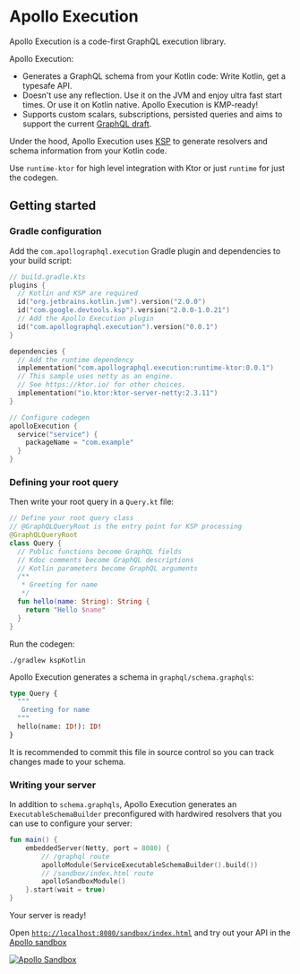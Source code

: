# Apollo Execution

Apollo Execution is a code-first GraphQL execution library. 

Apollo Execution:

* Generates a GraphQL schema from your Kotlin code: Write Kotlin, get a typesafe API. 
* Doesn't use any reflection. Use it on the JVM and enjoy ultra fast start times. Or use it on Kotlin native. Apollo Execution is KMP-ready! 
* Supports custom scalars, subscriptions, persisted queries and aims to support the current [GraphQL draft](https://spec.graphql.org/draft/).

Under the hood, Apollo Execution uses [KSP](https://kotlinlang.org/docs/ksp-overview.html) to generate resolvers and schema information from your Kotlin code.


Use `runtime-ktor` for high level integration with Ktor or just `runtime` for just the codegen.

## Getting started

### Gradle configuration

Add the `com.apollographql.execution` Gradle plugin and dependencies to your build script:

```kotlin
// build.gradle.kts
plugins {
  // Kotlin and KSP are required
  id("org.jetbrains.kotlin.jvm").version("2.0.0")
  id("com.google.devtools.ksp").version("2.0.0-1.0.21")
  // Add the Apollo Execution plugin
  id("com.apollographql.execution").version("0.0.1")
}

dependencies {
  // Add the runtime dependency
  implementation("com.apollographql.execution:runtime-ktor:0.0.1")
  // This sample uses netty as an engine.
  // See https://ktor.io/ for other choices.
  implementation("io.ktor:ktor-server-netty:2.3.11")
}

// Configure codegen
apolloExecution {
  service("service") {
    packageName = "com.example"
  }
}
```

### Defining your root query

Then write your root query in a `Query.kt` file:

```kotlin
// Define your root query class 
// @GraphQLQueryRoot is the entry point for KSP processing
@GraphQLQueryRoot
class Query {
  // Public functions become GraphQL fields 
  // Kdoc comments become GraphQL descriptions
  // Kotlin parameters become GraphQL arguments
  /**
   * Greeting for name
   */
  fun hello(name: String): String {
    return "Hello $name"
  }
}
```

Run the codegen:

```shell
./gradlew kspKotlin
```

Apollo Execution generates a schema in `graphql/schema.graphqls`:

```graphql
type Query {
  """
   Greeting for name
  """
  hello(name: ID!): ID!
}
```

It is recommended to commit this file in source control so you can track changes made to your schema.

### Writing your server 

In addition to `schema.graphqls`, Apollo Execution generates an `ExecutableSchemaBuilder` preconfigured with hardwired resolvers that you can use to configure your server:

```kotlin
fun main() {
    embeddedServer(Netty, port = 8080) {
        // /graphql route
        apolloModule(ServiceExecutableSchemaBuilder().build())
        // /sandbox/index.html route
        apolloSandboxModule()
    }.start(wait = true)
}
```

Your server is ready!

Open [`http://localhost:8080/sandbox/index.html`](http://localhost:8080/sandbox/index.html) and try out your API in the [Apollo sandbox](https://www.apollographql.com/docs/graphos/explorer/sandbox/)

[![Apollo Sandbox](sandbox.png)](http://localhost:8080/sandbox/index.html)


